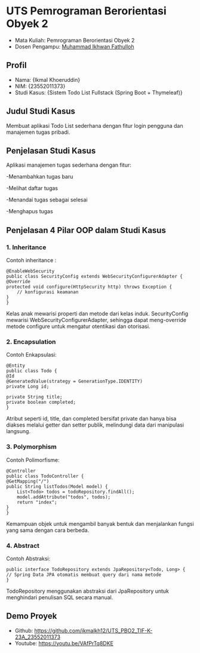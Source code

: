# UTS Pemrograman Berorientasi Obyek 2
<ul>
  <li>Mata Kuliah: Pemrograman Berorientasi Obyek 2</li>
  <li>Dosen Pengampu: <a href="https://github.com/Muhammad-Ikhwan-Fathulloh">Muhammad Ikhwan Fathulloh</a></li>
</ul>

## Profil
<ul>
  <li>Nama: {Ikmal Khoeruddin}</li>
  <li>NIM: {23552011373}</li>
  <li>Studi Kasus: {Sistem Todo List Fullstack (Spring Boot + Thymeleaf)}</li>
</ul>

## Judul Studi Kasus
<p>Membuat aplikasi Todo List sederhana dengan fitur login pengguna dan manajemen tugas pribadi.</p>

## Penjelasan Studi Kasus
<p>Aplikasi manajemen tugas sederhana dengan fitur:

-Menambahkan tugas baru

-Melihat daftar tugas

-Menandai tugas sebagai selesai

-Menghapus tugas</p>

## Penjelasan 4 Pilar OOP dalam Studi Kasus

### 1. Inheritance
<p>Contoh inheritance :
    
    @EnableWebSecurity
    public class SecurityConfig extends WebSecurityConfigurerAdapter {
    @Override
    protected void configure(HttpSecurity http) throws Exception {
        // konfigurasi keamanan
    }
    }

Kelas anak mewarisi properti dan metode dari kelas induk.
SecurityConfig mewarisi WebSecurityConfigurerAdapter, sehingga dapat meng-override metode configure untuk mengatur otentikasi dan otorisasi.</p>

### 2. Encapsulation
<p> Contoh Enkapsulasi:

    @Entity
    public class Todo {
    @Id
    @GeneratedValue(strategy = GenerationType.IDENTITY)
    private Long id;

    private String title;
    private boolean completed;
    }

  Atribut seperti id, title, dan completed bersifat private dan hanya bisa diakses melalui getter dan setter publik, melindungi data dari manipulasi langsung.
</p>

### 3. Polymorphism

<p> Contoh Polimorfisme:

    @Controller
    public class TodoController {
    @GetMapping("/")
    public String listTodos(Model model) {
        List<Todo> todos = todoRepository.findAll();
        model.addAttribute("todos", todos);
        return "index";
    }
    }

  Kemampuan objek untuk mengambil banyak bentuk dan menjalankan fungsi yang sama dengan cara berbeda.
</p>

### 4. Abstract
<p> Contoh Abstraksi:
  
    public interface TodoRepository extends JpaRepository<Todo, Long> {
    // Spring Data JPA otomatis membuat query dari nama metode
    }
  TodoRepository menggunakan abstraksi dari JpaRepository untuk menghindari penulisan SQL secara manual.
</p>

## Demo Proyek
<ul>
  <li>Github: <a href="">https://github.com/ikmalkh12/UTS_PBO2_TIF-K-23A_23552011373</a></li>
  <li>Youtube: <a href="">https://youtu.be/VAfPrTq8DKE</a></li>
</ul>
